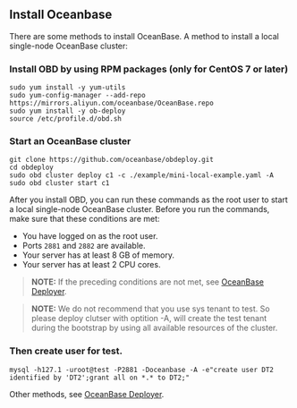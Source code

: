 ## Install Oceanbase
There are some methods to install OceanBase.
A method to install a local single-node OceanBase cluster:
### Install OBD by using RPM packages (only for CentOS 7 or later)
```shell
sudo yum install -y yum-utils
sudo yum-config-manager --add-repo https://mirrors.aliyun.com/oceanbase/OceanBase.repo
sudo yum install -y ob-deploy
source /etc/profile.d/obd.sh
```
### Start an OceanBase cluster
```shell
git clone https://github.com/oceanbase/obdeploy.git
cd obdeploy 
sudo obd cluster deploy c1 -c ./example/mini-local-example.yaml -A
sudo obd cluster start c1
```
After you install OBD, you can run these commands as the root user to start a local single-node OceanBase cluster.
Before you run the commands, make sure that these conditions are met:

- You have logged on as the root user.
- Ports `2881` and `2882` are available.
- Your server has at least 8 GB of memory.
- Your server has at least 2 CPU cores.

> **NOTE:** If the preceding conditions are not met, see [OceanBase Deployer](https://github.com/oceanbase/obdeploy/blob/master/README.md).

> **NOTE:** We do not recommend that you use sys tenant to test. So please deploy clutser with optition -A, will create the test tenant during the bootstrap by using all available resources of the cluster.

### Then create user for test.

```shell
mysql -h127.1 -uroot@test -P2881 -Doceanbase -A -e"create user DT2 identified by 'DT2';grant all on *.* to DT2;"
```
Other methods, see [OceanBase Deployer](https://github.com/oceanbase/obdeploy/blob/master/README.md).
